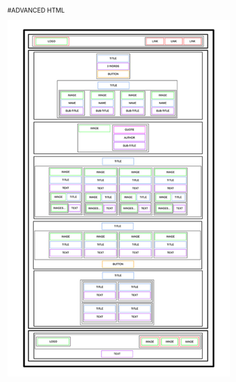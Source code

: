 #ADVANCED HTML

![The objective of this project is to utilize pure HTML semantics to create a webpage based on a designer file. The primary emphasis of the project lies in developing the HTML framework, while excluding any CSS or visual styling elements.](readme_image.jpg)
